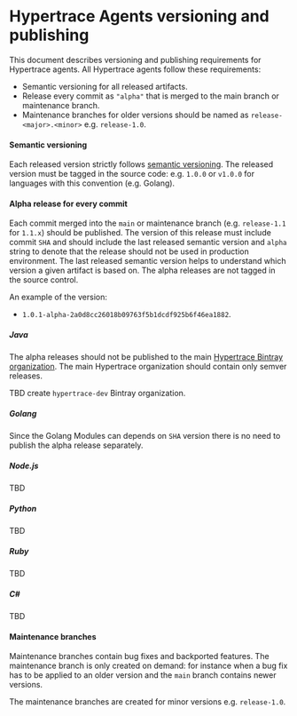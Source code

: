 # Hypertrace Agents versioning and publishing

This document describes versioning and publishing requirements for Hypertrace agents.
All Hypertrace agents follow these requirements:

* Semantic versioning for all released artifacts.
* Release every commit as `"alpha"` that is merged to the main branch or maintenance branch.
* Maintenance branches for older versions should be named as `release-<major>.<minor>` e.g. `release-1.0`.

#### Semantic versioning

Each released version strictly follows [semantic versioning](https://semver.org/).
The released version must be tagged in the source code: e.g. `1.0.0` or `v1.0.0` for languages
with this convention (e.g. Golang).

#### Alpha release for every commit

Each commit merged into the `main` or maintenance branch (e.g. `release-1.1` for `1.1.x`) should be
published. The version of this release must include commit `SHA` and should include the last released
semantic version and `alpha` string to denote that the release should not be used in production environment.
The last released semantic version helps to understand which version a given artifact is based on.
The alpha releases are not tagged in the source control.

An example of the version:
* `1.0.1-alpha-2a0d8cc26018b09763f5b1dcdf925b6f46ea1882`.

##### Java

The alpha releases should not be published to the main
[Hypertrace Bintray organization](https://bintray.com/hypertrace/maven). 
The main Hypertrace organization should contain only semver releases.

TBD create `hypertrace-dev` Bintray organization.

##### Golang

Since the Golang Modules can depends on `SHA` version there is no need to publish the alpha release separately.

##### Node.js

TBD

##### Python 

TBD

##### Ruby

TBD

##### C#

TBD

#### Maintenance branches

Maintenance branches contain bug fixes and backported features. The maintenance branch is only
created on demand: for instance when a bug fix has to be applied to an older version and the `main` branch
contains newer versions.

The maintenance branches are created for minor versions e.g. `release-1.0`.
